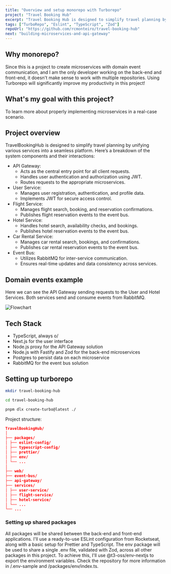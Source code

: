 ```yaml
---
title: "Overview and setup monorepo with Turborepo"
project: "Travel Booking Hub"
excerpt: "Travel Booking Hub is designed to simplify travel planning by unifying various services into a seamless platform"
tags: ["TurboRepo", "Eslint", "TypeScript", "Zod"]
repoUrl: "https://github.com/rcmonteiro/travel-booking-hub"
next: "building-microservices-and-api-gateway"
---
```


## Why monorepo?

Since this is a project to create microservices with domain event communication, and I am the only developer working on the back-end and front-end, it doesn't make sense to work with multiple repositories. Using Turborepo will significantly improve my productivity in this project!


##  What's my goal with this project?

To learn more about properly implementing microservices in a real-case scenario.

##  Project overview

TravelBookingHub is designed to simplify travel planning by unifying various services into a seamless platform. Here’s a breakdown of the system components and their interactions:

- API Gateway:
  - Acts as the central entry point for all client requests.
  - Handles user authentication and authorization using JWT.
  - Routes requests to the appropriate microservices.
- User Service:
  - Manages user registration, authentication, and profile data.
  - Implements JWT for secure access control.
- Flight Service:
  - Manages flight search, booking, and reservation confirmations.
  - Publishes flight reservation events to the event bus.
- Hotel Service:
  - Handles hotel search, availability checks, and bookings.
  - Publishes hotel reservation events to the event bus.
- Car Rental Service:
  - Manages car rental search, bookings, and confirmations.
  - Publishes car rental reservation events to the event bus.
- Event Bus:
  - Utilizes RabbitMQ for inter-service communication.
  - Ensures real-time updates and data consistency across services.

## Domain events example

Here we can see the API Gateway sending requests to the User and Hotel Services. Both services send and consume events from RabbitMQ.

![Flowchart](/posts/travel-booking-hub.svg)


##  Tech Stack

- TypeScript, always o/
- Next.js for the user interface
- Node.js proxy for the API Gateway solution
- Node.js with Fastify and Zod for the back-end microservices
- Postgres to persist data on each microservice
- RabbitMQ for the event bus solution

## Setting up turborepo

```bash
mkdir travel-booking-hub

cd travel-booking-hub

pnpm dlx create-turbo@latest ./
```

Project structure:
```json
TravelBookingHub/
│
├── packages/ 
│ ├── eslint-config/
│ ├── typescript-config/
│ ├── prettier/
│ ├── env/
│ └── ...
│
├── web/
├── event-bus/
├── api-gateway/
├── services/
│ ├── user-service/
│ ├── flight-service/
│ ├── hotel-service/
│ └── ...
└── ...
```

### Setting up shared packages

All packages will be shared between the back-end and front-end applications. I'll use a ready-to-use ESLint configuration from Rocketseat, along with a basic setup for Prettier and TypeScript. The env package will be used to share a single .env file, validated with Zod, across all other packages in this project. To achieve this, I'll use @t3-oss/env-nextjs to export the environment variables. Check the repository for more information in /.env-sample and /packages/env/index.ts.